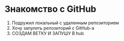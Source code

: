# Знакомство с GitHub
1. Подружил локальный с удаленным репозиторием
2. Хочу запулить репозиторий с GitHub-a
3. СОЗДАМ ВЕТКУ И ЗАПУШУ В hub

